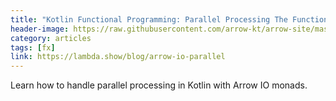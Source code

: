 ```yaml
---
title: "Kotlin Functional Programming: Parallel Processing The Functional Way with Arrow Fx"
header-image: https://raw.githubusercontent.com/arrow-kt/arrow-site/master/docs/img/fx/arrow-fx-brand-sidebar.svg?sanitize=true
category: articles
tags: [fx]
link: https://lambda.show/blog/arrow-io-parallel
---
```

Learn how to handle parallel processing in Kotlin with Arrow IO monads.
